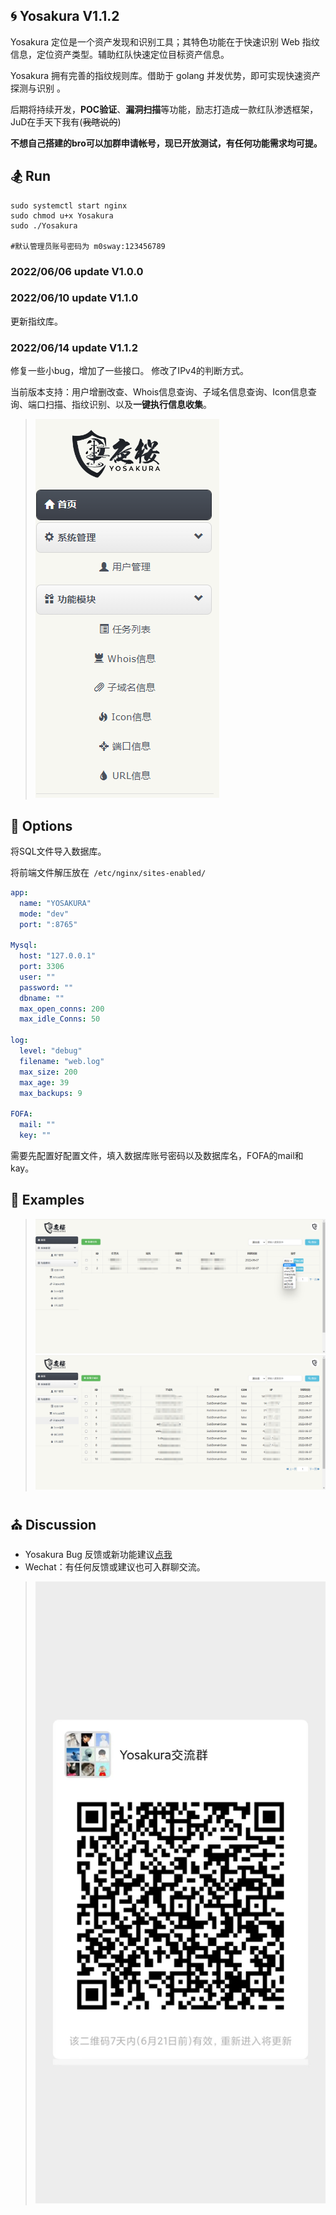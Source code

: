 ## 🌀 Yosakura  V1.1.2

Yosakura 定位是一个资产发现和识别工具；其特色功能在于快速识别 Web 指纹信息，定位资产类型。辅助红队快速定位目标资产信息。

Yosakura 拥有完善的指纹规则库。借助于 golang 并发优势，即可实现快速资产探测与识别 。


后期将持续开发，**POC验证**、**漏洞扫描**等功能，励志打造成一款红队渗透框架，JuD在手天下我有(~~我瞎说的~~)

**不想自己搭建的bro可以加群申请帐号，现已开放测试，有任何功能需求均可提。**

## 🏂 Run

```shell
sudo systemctl start nginx
sudo chmod u+x Yosakura
sudo ./Yosakura

#默认管理员账号密码为 m0sway:123456789
```

### 2022/06/06 update V1.0.0

### 2022/06/10 update V1.1.0
更新指纹库。

### 2022/06/14 update V1.1.2
修复一些小bug，增加了一些接口。
修改了IPv4的判断方式。

当前版本支持：用户增删改查、Whois信息查询、子域名信息查询、Icon信息查询、端口扫描、指纹识别、以及**一键执行信息收集**。


>  ![2](2.png)



## 🎡 Options

将SQL文件导入数据库。

将前端文件解压放在` /etc/nginx/sites-enabled/` 

```yaml
app:
  name: "YOSAKURA"
  mode: "dev"
  port: ":8765"

Mysql:
  host: "127.0.0.1"
  port: 3306
  user: ""
  password: ""
  dbname: ""
  max_open_conns: 200
  max_idle_Conns: 50

log:
  level: "debug"
  filename: "web.log"
  max_size: 200
  max_age: 39
  max_backups: 9

FOFA:
  mail: ""
  key: ""
```

需要先配置好配置文件，填入数据库账号密码以及数据库名，FOFA的mail和kay。

## 🎨 Examples
>  ![3](3.jpg)
>  ![4](4.jpg)


## ⛪ Discussion

* Yosakura Bug 反馈或新功能建议[点我](https://github.com/m0sway/JuD-Scan/issues) 
* Wechat：有任何反馈或建议也可入群聊交流。
>  ![wx](wx.jpg)

